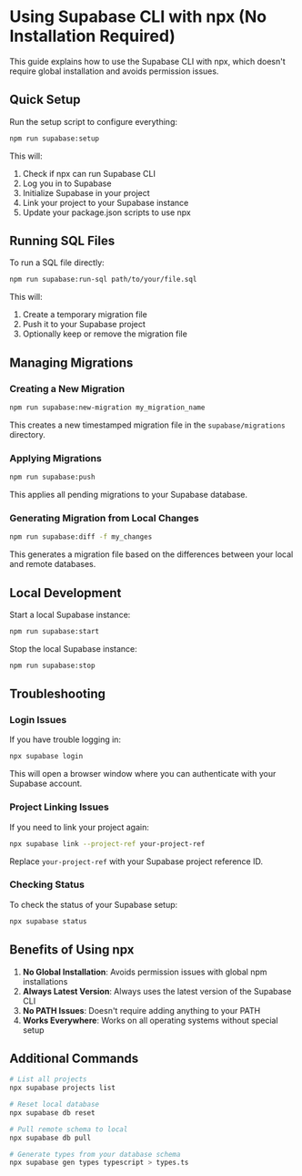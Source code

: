 # Using Supabase CLI with npx (No Installation Required)

This guide explains how to use the Supabase CLI with npx, which doesn't require global installation and avoids permission issues.

## Quick Setup

Run the setup script to configure everything:

```bash
npm run supabase:setup
```

This will:
1. Check if npx can run Supabase CLI
2. Log you in to Supabase
3. Initialize Supabase in your project
4. Link your project to your Supabase instance
5. Update your package.json scripts to use npx

## Running SQL Files

To run a SQL file directly:

```bash
npm run supabase:run-sql path/to/your/file.sql
```

This will:
1. Create a temporary migration file
2. Push it to your Supabase project
3. Optionally keep or remove the migration file

## Managing Migrations

### Creating a New Migration

```bash
npm run supabase:new-migration my_migration_name
```

This creates a new timestamped migration file in the `supabase/migrations` directory.

### Applying Migrations

```bash
npm run supabase:push
```

This applies all pending migrations to your Supabase database.

### Generating Migration from Local Changes

```bash
npm run supabase:diff -f my_changes
```

This generates a migration file based on the differences between your local and remote databases.

## Local Development

Start a local Supabase instance:

```bash
npm run supabase:start
```

Stop the local Supabase instance:

```bash
npm run supabase:stop
```

## Troubleshooting

### Login Issues

If you have trouble logging in:

```bash
npx supabase login
```

This will open a browser window where you can authenticate with your Supabase account.

### Project Linking Issues

If you need to link your project again:

```bash
npx supabase link --project-ref your-project-ref
```

Replace `your-project-ref` with your Supabase project reference ID.

### Checking Status

To check the status of your Supabase setup:

```bash
npx supabase status
```

## Benefits of Using npx

1. **No Global Installation**: Avoids permission issues with global npm installations
2. **Always Latest Version**: Always uses the latest version of the Supabase CLI
3. **No PATH Issues**: Doesn't require adding anything to your PATH
4. **Works Everywhere**: Works on all operating systems without special setup

## Additional Commands

```bash
# List all projects
npx supabase projects list

# Reset local database
npx supabase db reset

# Pull remote schema to local
npx supabase db pull

# Generate types from your database schema
npx supabase gen types typescript > types.ts
``` 